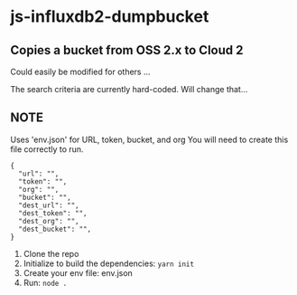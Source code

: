 # js-influxdb2-dumpbucket

## Copies a bucket from OSS 2.x to Cloud 2
Could easily be modified for others ...

The search criteria are currently hard-coded.
Will change that...

## NOTE
Uses 'env.json' for URL, token, bucket, and org
You will need to create this file correctly to run.
```
{
  "url": "",
  "token": "",
  "org": "",
  "bucket": "",
  "dest_url": "",
  "dest_token": "",
  "dest_org": "",
  "dest_bucket": "",
}
```
1. Clone the repo
2. Initialize to build the dependencies: `yarn init`
3. Create your env file: env.json
4. Run: `node .`



